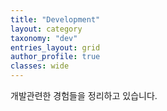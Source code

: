 ```yaml
---
title: "Development"
layout: category
taxonomy: "dev"
entries_layout: grid
author_profile: true
classes: wide
---
```


개발관련한 경험들을 정리하고 있습니다.
